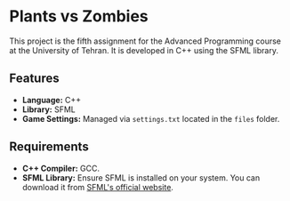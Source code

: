 # Plants vs Zombies

This project is the fifth assignment for the Advanced Programming course at the University of Tehran. It is developed in C++ using the SFML library.

## Features

- **Language:** C++
- **Library:** SFML
- **Game Settings:** Managed via `settings.txt` located in the `files` folder.

## Requirements

- **C++ Compiler:** GCC.
- **SFML Library:** Ensure SFML is installed on your system. You can download it from [SFML's official website](https://www.sfml-dev.org/).


